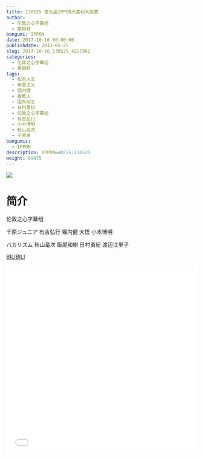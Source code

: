 ```yaml
---
title: 130525 第九届IPPON大喜利大奖赛
author: 
  - 伦敦之心字幕组
  - 莱姆籽
bangumi: IPPON
date: 2017-10-16 00:00:00
publishdate: 2013-05-25
slug: 2017-10-16_130525_4227362
categories: 
  - 伦敦之心字幕组
  - 莱姆籽
tags: 
  - 松本人志
  - 笨蛋主义
  - 堀内健
  - 香蕉人
  - 国外综艺
  - 日村勇纪
  - 伦敦之心字幕组
  - 有吉弘行
  - 小木博明
  - 秋山龙次
  - 千原弟
bangumis: 
  - IPPON
description: IPPON&#8226;130525
weight: 69475
---
```


![](https://i.imgur.com/34bJDAq.jpg)

# 简介  
伦敦之心字幕组 
千原ジュニア 有吉弘行 堀内健 大悟 小木博明
バカリズム 秋山竜次 飯尾和樹 日村勇紀 渡辺江里子

  [BILIBILI](https://www.bilibili.com/video/av4227362/)


  <iframe src="//www.bilibili.com/html/html5player.html?cid=6831461&aid=4227362" width="100%" height="500" frameborder="0" allowfullscreen="allowfullscreen"></iframe>
